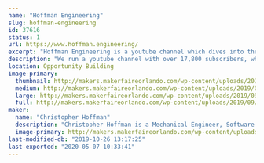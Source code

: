 ```yaml
---
name: "Hoffman Engineering"
slug: hoffman-engineering
id: 37616
status: 1
url: https://www.hoffman.engineering/
excerpt: "Hoffman Engineering is a youtube channel which dives into the world of 3D printing, 3D scanning, CAD and lots of nerdy projects! Expect to see animatronic Pokemon, 3D printing, and neat cosplay costumes."
description: "We run a youtube channel with over 17,800 subscribers, which focuses on digital fabrication (3D printing, 3D Scanning, CAD) and it's use in both functional designs and costuming. With everything from cosplay props, animatronic pokemon, custom bobble heads, we share both our successes, and more importantly failures, with out community for other to learn from!"
location: Opportunity Building
image-primary:
  thumbnail: http://makers.makerfaireorlando.com/wp-content/uploads/2019/09/IMG_20190727_101200-150x150.jpg
  medium: http://makers.makerfaireorlando.com/wp-content/uploads/2019/09/IMG_20190727_101200-300x169.jpg
  large: http://makers.makerfaireorlando.com/wp-content/uploads/2019/09/IMG_20190727_101200-1024x576.jpg
  full: http://makers.makerfaireorlando.com/wp-content/uploads/2019/09/IMG_20190727_101200.jpg
maker:
  name: "Christopher Hoffman"
  description: "Christopher Hoffman is a Mechanical Engineer, Software Developer, Youtuber, and 3D Printing enthusiast located in Tampa, Florida. After graduating with a Bachelor’s of Science in Mechanical Engineering from the University of Florida in 2014, he has dedicated himself to the fields of 3D printing, 3D scanning, and Computer Aided Design. Chris enjoys sharing his passion for Making with the Youtube community, running a Youtube channel called Hoffman Engineering. There he showcases his own projects ranging from 3D printed, animatronic Pokemon to the latest in open-source CAD software. While waiting on his 3D prints to finish or his videos to render, Chris can be found at the Gainesville Hackerspace, where he regularly gives demos of the successes and failures of his personal projects. He enjoys teaching classes on 3D modeling at the Hackerspace, inviting the Gainesville community to learn from his mistakes. Chris can be found on Youtube as Hoffman Engineering, or on twitter @TheChrisHoffman"
  image-primary: http://makers.makerfaireorlando.com/wp-content/uploads/2019/09/14125478_10154124353183411_3205175228668958931_o-1024x1024.jpg
last-modified-db: "2019-10-26 13:17:25"
last-exported: "2020-05-07 10:33:41"
---
```

